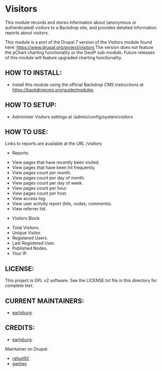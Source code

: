 Visitors
========

This module records and stores information about (anonymous or authenticated) visitors
to a Backdrop site, and provides detailed information reports about visitors.

This module is a port of the Drupal 7 version of the Visitors module found here:
https://www.drupal.org/project/visitors
The version does not feature the pChart charting functionality or the GeoIP sub-module.
Future releases of this module will feature upgraded charting functionality.

HOW TO INSTALL:
---------------
- Install this module using the official Backdrop CMS instructions at
https://backdropcms.org/guide/modules

HOW TO SETUP:
-------------
- Administer Visitors settings at /admin/config/system/visitors

HOW TO USE:
-----------
Links to reports are available at the URL /visitors
* Reports:
- View pages that have recently been visited.
- View pages that have been hit frequently.
- View pages count per month.
- View pages count per day of month.
- View pages count per day of week.
- View pages count per hour.
- View pages count per host.
- View access log.
- View user activity report (hits, nodes, comments).
- View referrer list.

* Visitors Block
- Total Visitors.
- Unique Visitor.
- Registered Users.
- Last Registered User.
- Published Nodes.
- Your IP.

LICENSE:
---------------    
This project is GPL v2 software. See the LICENSE.txt file in this directory
for complete text.

CURRENT MAINTAINERS:
---------------    
- [earlyburg](https://github.com/earlyburg).

CREDITS:
---------------
- [earlyburg](https://github.com/earlyburg).

Maintainer on Drupal:
- [rafuel92](https://www.drupal.org/u/rafuel92)
- [gashev](https://www.drupal.org/u/gashev)


